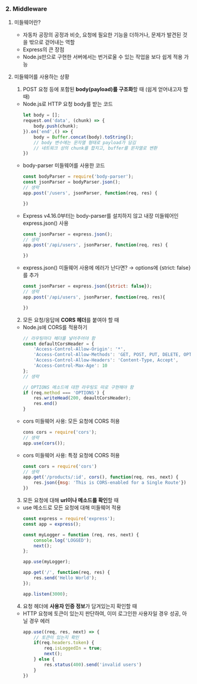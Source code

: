 ### 2. Middleware
1. 미들웨어란?
   - 자동차 공장의 공정과 비슷, 요청에 필요한 기능을 더하거나, 문제가 발견된 것을 밖으로 걷어내는 역할
   - Express의 큰 장점
   - Node.js만으로 구현한 서버에서는 번거로울 수 있는 작업을 보다 쉽게 적용 가능
  
2. 미들웨어를 사용하는 상황
   1. POST 요청 등에 포함된 **body(payload)를 구조화**할 때 (쉽게 얻어내고자 할 때)
    - Node.js로 HTTP 요청 body를 받는 코드
        ```javascript
        let body = [];
        request.on('data', (chunk) => {
            body.push(chunk);
        }).on('end',() => {
            body = Buffer.concat(body).toString();
            // body 변수에는 문자열 형태로 payload가 담김
            // 네트워크 상의 chunk를 합치고, buffer를 문자열로 변환
        })
        ```
    - body-parser 미들웨어를 사용한 코드
        ```javascript
        const bodyParser = require('body-parser');
        const jsonParser = bodyParser.json();
        // 생략
        app.post('/users', jsonParser, function(req, res) {

        })
        ```
    - Express v4.16.0부터는 body-parser를 설치하지 않고 내장 미들웨어인 express.json() 사용
        ```javascript
        const jsonParser = express.json();
        // 생략
        app.post('/api/users', jsonParser, function(req, res) {

        })
        ```
    - express.json() 미들웨어 사용에 에러가 난다면? → options에 {strict: false}를 추가
        ```javascript
        const jsonParser = express.json({strict: false});
        // 생략
        app.post('/api/users', jsonParser, function(req, res){

        })
        ```
   2. 모든 요청/응답에 **CORS 헤더**를 붙여야 할 때
    - Node.js에 CORS를 적용하기
        ```javascript
        // 라우팅마다 헤더를 넣어주어야 함
        const defaultCorsHeader = { 
            'Access-Control-Allow-Origin': '*',
            'Access-Control-Allow-Methods': 'GET, POST, PUT, DELETE, OPTIONS',
            'Access-Control-Allow-Headers': 'Content-Type, Accept',
            'Access-Control-Max-Age': 10
        };
        // 생략

        // OPTIONS 메소드에 대한 라우팅도 따로 구현해야 함
        if (req.method === 'OPTIONS') {
            res.writeHead(200, deaultCorsHeader);
            res.end()
        }
        ```
    - cors 미들웨어 사용: 모든 요청에 CORS 허용
        ```javascript
        cons cors = require('cors');
        // 생략
        app.use(cors());
        ```
    - cors 미들웨어 사용: 특정 요청에 CORS 허용
        ```javascript
        const cors = require('cors')
        // 생략
        app.get('/products/:id', cors(), function(req, res, next) {
            res.json({msg: 'This is CORS-enabled for a Single Route'})
        })
        ```
   3. 모든 요청에 대해 **url이나 메소드를 확인**할 때
   - use 메소드로 모든 요청에 대해 미들웨어 적용
        ```javascript
        const express = require('express');
        const app = express();

        const myLogger = function (req, res, next) {
            console.log('LOGGED');
            next();
        };
        
        app.use(myLogger);

        app.get('/', function(req, res) {
            res.send('Hello World');
        });

        app.listen(3000);
        ```
   4. 요청 헤더에 **사용자 인증 정보**가 담겨있는지 확인할 때
   - HTTP 요청에 토큰이 있는지 판단하여, 이미 로그인한 사용자일 경우 성공, 아닐 경우 에러
        ```javascript
        app.use((req, res, next) => {
            // 토큰이 있는지 확인
            if(req.headers.token) {
                req.isLoggedIn = true;
                next();
            } else {
                res.status(400).send('invalid users')
            }
        })
        ```